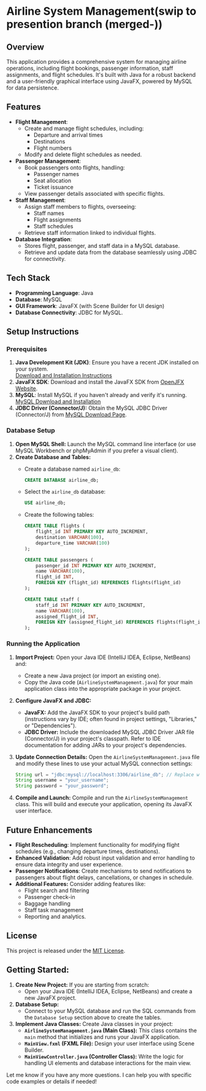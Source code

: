 # Airline System Management(swip to presention branch (merged-<enabled>))

## Overview

This application provides a comprehensive system for managing airline operations, including flight bookings, passenger information, staff assignments, and flight schedules. It's built with Java for a robust backend and a user-friendly graphical interface using JavaFX, powered by MySQL for data persistence.

## Features

- **Flight Management**:
    - Create and manage flight schedules, including:
        - Departure and arrival times
        - Destinations
        - Flight numbers
    - Modify and delete flight schedules as needed.
- **Passenger Management**:
    - Book passengers onto flights, handling:
        - Passenger names
        - Seat allocation
        - Ticket issuance
    - View passenger details associated with specific flights.
- **Staff Management**:
    - Assign staff members to flights, overseeing:
        - Staff names
        - Flight assignments
        - Staff schedules 
    - Retrieve staff information linked to individual flights.
- **Database Integration**:
    - Stores flight, passenger, and staff data in a MySQL database.
    - Retrieve and update data from the database seamlessly using JDBC for connectivity. 

## Tech Stack

- **Programming Language**: Java
- **Database**: MySQL
- **GUI Framework**: JavaFX (with Scene Builder for UI design)
- **Database Connectivity**: JDBC for MySQL. 

## Setup Instructions

### Prerequisites

1. **Java Development Kit (JDK)**: Ensure you have a recent JDK installed on your system.  
   [Download and Installation Instructions](https://www.oracle.com/java/technologies/downloads/) 
2. **JavaFX SDK**: Download and install the JavaFX SDK from [OpenJFX Website](https://openjfx.io/).  
3. **MySQL**: Install MySQL if you haven't already and verify it's running. 
   [MySQL Download and Installation](https://dev.mysql.com/downloads/mysql/)
4. **JDBC Driver (Connector/J):** Obtain the MySQL JDBC Driver (Connector/J) from 
   [MySQL Download Page](https://dev.mysql.com/downloads/connector/j/). 

### Database Setup 

1. **Open MySQL Shell:** Launch the MySQL command line interface (or use MySQL Workbench or phpMyAdmin if you prefer a visual client).
2. **Create Database and Tables:**
    - Create a database named `airline_db`:
        ```sql
        CREATE DATABASE airline_db;
        ```
    - Select the `airline_db` database: 
        ```sql
        USE airline_db; 
        ```
    - Create the following tables:

        ```sql
        CREATE TABLE flights (
            flight_id INT PRIMARY KEY AUTO_INCREMENT,
            destination VARCHAR(100),
            departure_time VARCHAR(100)
        );

        CREATE TABLE passengers (
            passenger_id INT PRIMARY KEY AUTO_INCREMENT,
            name VARCHAR(100),
            flight_id INT,
            FOREIGN KEY (flight_id) REFERENCES flights(flight_id)
        );

        CREATE TABLE staff (
            staff_id INT PRIMARY KEY AUTO_INCREMENT,
            name VARCHAR(100),
            assigned_flight_id INT,
            FOREIGN KEY (assigned_flight_id) REFERENCES flights(flight_id)
        );
        ```

### Running the Application

1. **Import Project:** Open your Java IDE (IntelliJ IDEA, Eclipse, NetBeans) and:
   - Create a new Java project (or import an existing one). 
   - Copy the Java code (`AirlineSystemManagement.java`) for your main application class into the appropriate package in your project. 
2. **Configure JavaFX and JDBC:**
    - **JavaFX:**  Add the JavaFX SDK to your project's build path (instructions vary by IDE; often found in project settings, "Libraries," or "Dependencies").
    - **JDBC Driver:** Include the downloaded MySQL JDBC Driver JAR file (Connector/J) in your project's classpath. Refer to IDE documentation for adding JARs to your project's dependencies.
3. **Update Connection Details:** Open the `AirlineSystemManagement.java` file and modify these lines to use your actual MySQL connection settings:

    ```java
    String url = "jdbc:mysql://localhost:3306/airline_db"; // Replace with your database URL
    String username = "your_username";
    String password = "your_password";  
    ```

4. **Compile and Launch:** Compile and run the `AirlineSystemManagement` class.  This will build and execute your application, opening its JavaFX user interface.

## Future Enhancements

- **Flight Rescheduling**: Implement functionality for modifying flight schedules (e.g., changing departure times, destinations).
- **Enhanced Validation**: Add robust input validation and error handling to ensure data integrity and user experience. 
- **Passenger Notifications**: Create mechanisms to send notifications to passengers about flight delays, cancellations, or changes in schedule.
- **Additional Features:**  Consider adding features like:
    - Flight search and filtering
    - Passenger check-in
    - Baggage handling
    - Staff task management
    - Reporting and analytics.

## License

This project is released under the [MIT License](https://opensource.org/license/MIT).

## Getting Started:

1.  **Create New Project:**  If you are starting from scratch:
    -   Open your Java IDE (IntelliJ IDEA, Eclipse, NetBeans) and create a new JavaFX project.
2.  **Database Setup:** 
    -   Connect to your MySQL database and run the SQL commands from the `Database Setup` section above to create the tables. 
3.  **Implement Java Classes:** Create Java classes in your project: 
    -   **`AirlineSystemManagement.java` (Main Class):**  This class contains the `main` method that initializes and runs your JavaFX application.
    -   **`MainView.fxml` (FXML File):** Design your user interface using Scene Builder.
    -   **`MainViewController.java` (Controller Class):**  Write the logic for handling UI elements and database interactions for the main view.

Let me know if you have any more questions. I can help you with specific code examples or details if needed!
